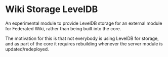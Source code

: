 # Wiki Storage LevelDB

An experimental module to provide LevelDB storage for an external module for
Federated Wiki, rather than being built into the core.

The motivation for this is that not everybody is using LevelDB for storage, and
as part of the core it requires rebuilding whenever the server module is
updated/redeployed.
